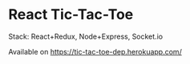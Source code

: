 # React Tic-Tac-Toe

Stack: React+Redux, Node+Express, Socket.io

Available on https://tic-tac-toe-dep.herokuapp.com/